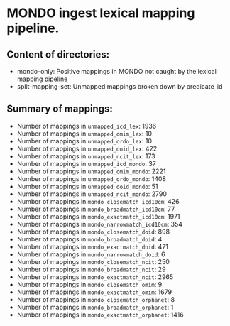 # MONDO ingest lexical mapping pipeline.
## Content of directories:
* mondo-only: Positive mappings in MONDO not caught by the lexical mapping pipeline
* split-mapping-set: Unmapped mappings broken down by predicate_id
## Summary of mappings:
 * Number of mappings in `unmapped_icd_lex`: 1936
 * Number of mappings in `unmapped_omim_lex`: 10
 * Number of mappings in `unmapped_ordo_lex`: 10
 * Number of mappings in `unmapped_doid_lex`: 422
 * Number of mappings in `unmapped_ncit_lex`: 173
 * Number of mappings in `unmapped_icd_mondo`: 37
 * Number of mappings in `unmapped_omim_mondo`: 2221
 * Number of mappings in `unmapped_ordo_mondo`: 1408
 * Number of mappings in `unmapped_doid_mondo`: 51
 * Number of mappings in `unmapped_ncit_mondo`: 2790
 * Number of mappings in `mondo_closematch_icd10cm`: 426
 * Number of mappings in `mondo_broadmatch_icd10cm`: 77
 * Number of mappings in `mondo_exactmatch_icd10cm`: 1971
 * Number of mappings in `mondo_narrowmatch_icd10cm`: 354
 * Number of mappings in `mondo_closematch_doid`: 898
 * Number of mappings in `mondo_broadmatch_doid`: 4
 * Number of mappings in `mondo_exactmatch_doid`: 471
 * Number of mappings in `mondo_narrowmatch_doid`: 6
 * Number of mappings in `mondo_closematch_ncit`: 250
 * Number of mappings in `mondo_broadmatch_ncit`: 29
 * Number of mappings in `mondo_exactmatch_ncit`: 2965
 * Number of mappings in `mondo_closematch_omim`: 9
 * Number of mappings in `mondo_exactmatch_omim`: 1679
 * Number of mappings in `mondo_closematch_orphanet`: 8
 * Number of mappings in `mondo_broadmatch_orphanet`: 1
 * Number of mappings in `mondo_exactmatch_orphanet`: 1416
